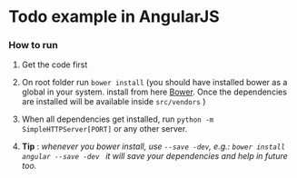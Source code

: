 Todo example in AngularJS
========================

### How to run
1. Get the code first
2. On root folder run `bower install` (you should have installed bower as a global in your system. install from here [Bower](https://bower.io/). Once the dependencies are installed will be available inside `src/vendors` )
3. When all dependencies get installed, run `python -m SimpleHTTPServer[PORT]` or any other server.


1. **Tip** : *whenever you bower install, use `--save -dev`, e.g.: `bower install angular --save -dev ` it will save your dependencies and help in future too.*
